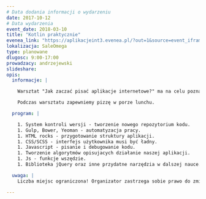```yaml
---
# Data dodania informacji o wydarzeniu
date: 2017-10-12
# Data wydarzenia
event_date: 2018-03-10
title: "Kotlin praktycznie"
evenea_link: "https://aplikacjeint3.evenea.pl/?out=1&source=event_iframe"
lokalizacja: SaleOmega
type: planowane
dlugosc: 9:00-17:00
prowadzacy: andrzejewski
slideshare:
opis:
  informacje: |

    Warsztat "Jak zaczać pisać aplikacje internetowe?" ma na celu poznanie najlepszych metod nauki oraz narzędzi, których używa się na codzień do developmentu komercyjnych aplikacji. W czasie warsztatu stworzymy wspólnie aplikację "Lottomat", czyli symulator gry w dużego lotka. Uczestnicy naucza się w jaki sposób pracować w zespole nad jednym projektem, co jest niezbędne podczas komercyjnej pracy, skorzystaja z narzędzi automatyzujacych prace, aby móc skupić się tylko na celu, który musza osiagnać, czyli tworzeniu aplikacji internetowych. Warsztat jest przygotowany w taki sposób, aby bioracy udział mogli użyć własnej kreatywności tworzac strukture interfejsu, jego wyglad oraz działanie. Do wzięcia udziału w warsztacie nie jest wymagana żadna wiedza programistyczna, pamiętaj tylko, że laptop, myszka z podkładka to narzędzia niezbędne do pracy. 

    Podczas warsztatu zapewniemy pizzę w porze lunchu.

  program: |

    1. System kontroli wersji - tworzenie nowego repozytorium kodu.
    1. Gulp, Bower, Yeoman - automatyzacja pracy.
    1. HTML rocks - przygotowanie struktury aplikacji.
    1. CSS/SCSS - interfejs użytkownika musi być ładny.
    1. Javascript - pisanie i debugowanie kodu.
    1. Tworzenie algorytmów opisujacych działanie naszej aplikacji.
    1. Js - funkcje wszędzie.
    1. Biblioteka jQuery oraz inne przydatne narzędzia w dalszej nauce.

  uwaga: |
    Liczba miejsc ograniczona! Organizator zastrzega sobie prawo do zmiany lokalizacji wydarzenia oraz jego odwołania w przypadku niezgłoszenia się minimalnej liczby uczestników.

---
```

